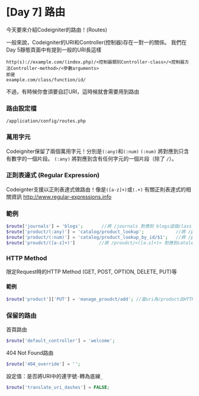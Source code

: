 # [Day 7] 路由

今天要來介紹Codeigniter的路由！(Routes)

一般來說，Codeigniter的URI和Controller(控制器)存在一對一的關係。
我們在Day 5靜態頁面中有提到一般的URI長這樣
```
http(s)://example.com/(index.php)/<控制器類別Controller-class>/<控制器方法Controller-method>/<參數arguments>
即是
example.com/class/function/id/
```
不過，有時候你會須要自訂URI，這時候就會需要用到路由

### 路由設定檔
```
/application/config/routes.php
```
### 萬用字元
Codeigniter保留了兩個萬用字元！分別是`(:any)`和`(:num)`
`(:num)` 將對應到只含有數字的一個片段。 `(:any)` 將對應到含有任何字元的一個片段（除了 `/`）。
### 正則表達式 (Regular Expression)
Codeignter支援以正則表達式做路由！像是`([a-z]+)`或`(.+)`
有關正則表達式的相關資訊 http://www.regular-expressions.info
### 範例 
```php
$route['journals'] = 'blogs';       //將 /journals 對應到 blogs這個class
$route['product/(:any)'] = 'catalog/product_lookup';            //將 /proudct/<任意字串> 對應到catalog::product_lookup()
$route['product/(:num)'] = 'catalog/product_lookup_by_id/$1';   //將 /proudct/<任意字串> 對應到catalog::product_lookup_by_id($id), $id即為符合`(:num)`的值
$route['proudct/([a-z]+)']         //將 /proudct/<([a-z]+)> 對應到catalog::index($id), $id即為符合`([a-z]+)`的值
```
### HTTP Method
限定Request時的HTTP Method (GET, POST, OPTION, DELETE, PUT)等
#### 範例 
```php
$route['product']['PUT'] = 'manage_proudct/add'; //當uri為/product且HTTP  Request Method為PUT時，對應到manage_proudct::add()
```
### 保留的路由
首頁路由
```php
$route['default_controller'] = 'welcome';
```
404 Not Found路由
```php
$route['404_override'] = '';
```
設定值：是否將URI中的連字號`-`轉為底線`_`
```php
$route['translate_uri_dashes'] = FALSE;
```
